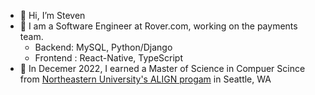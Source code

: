 - 👋 Hi, I’m Steven
- 🐶 I am a Software Engineer at Rover.com, working on the payments team.
   - Backend: MySQL, Python/Django
   - Frontend : React-Native, TypeScript
- 🌱 In Decemer 2022, I earned a Master of Science in Compuer Scince from [Northeastern University's ALIGN progam](https://www.khoury.northeastern.edu/programs/align-masters-of-science-in-computer-science/) in Seattle, WA

<!---
scfount/scfount is a ✨ special ✨ repository because its `README.md` (this file) appears on your GitHub profile.
You can click the Preview link to take a look at your changes.
--->
